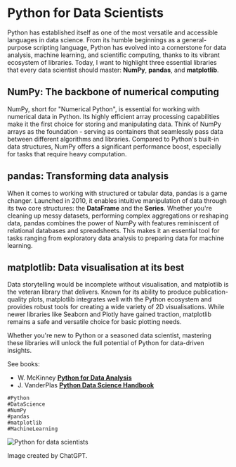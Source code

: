 # Python for Data Scientists

Python has established itself as one of the most versatile and accessible languages in data science. From its humble beginnings as a general-purpose scripting language, Python has evolved into a cornerstone for data analysis, machine learning, and scientific computing, thanks to its vibrant ecosystem of libraries. Today, I want to highlight three essential libraries that every data scientist should master: **NumPy**, **pandas**, and **matplotlib**.

## NumPy: The backbone of numerical computing
NumPy, short for "Numerical Python", is essential for working with numerical data in Python. Its highly efficient array processing capabilities make it the first choice for storing and manipulating data. Think of NumPy arrays as the foundation - serving as containers that seamlessly pass data between different algorithms and libraries. Compared to Python's built-in data structures, NumPy offers a significant performance boost, especially for tasks that require heavy computation.

## pandas: Transforming data analysis
When it comes to working with structured or tabular data, pandas is a game changer. Launched in 2010, it enables intuitive manipulation of data through its two core structures: the **DataFrame** and the **Series**. Whether you're cleaning up messy datasets, performing complex aggregations or reshaping data, pandas combines the power of NumPy with features reminiscent of relational databases and spreadsheets. This makes it an essential tool for tasks ranging from exploratory data analysis to preparing data for machine learning.


## matplotlib: Data visualisation at its best
Data storytelling would be incomplete without visualisation, and matplotlib is the veteran library that delivers. Known for its ability to produce publication-quality plots, matplotlib integrates well with the Python ecosystem and provides robust tools for creating a wide variety of 2D visualisations. While newer libraries like Seaborn and Plotly have gained traction, matplotlib remains a safe and versatile choice for basic plotting needs.

Whether you're new to Python or a seasoned data scientist, mastering these libraries will unlock the full potential of Python for data-driven insights. 

See books:
- W. McKinney [**Python for Data Analysis**](https://www.oreilly.com/library/view/python-for-data/9781098104023/)
- J. VanderPlas [**Python Data Science Handbook**](https://www.oreilly.com/library/view/python-data-science/9781098121211/)

```
#Python
#DataScience 
#NumPy
#pandas
#matplotlib 
#MachineLearning
```

![Python for data scientists](./img.webp)

Image created by ChatGPT.

